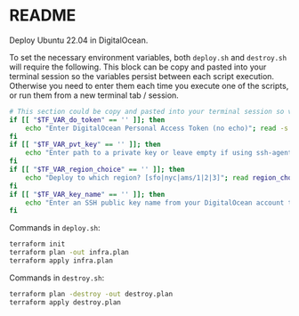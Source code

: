 # README

Deploy Ubuntu 22.04 in DigitalOcean.

To set the necessary environment variables, both `deploy.sh` and `destroy.sh` will require the following. This block can be copy and pasted into your terminal session so the variables persist between each script execution. Otherwise you need to enter them each time you execute one of the scripts, or run them from a new terminal tab / session.

```bash
# This section could be copy and pasted into your terminal session so variables persist
if [[ "$TF_VAR_do_token" == '' ]]; then
    echo "Enter DigitalOcean Personal Access Token (no echo)"; read -s do_pat; export TF_VAR_do_token=$do_pat
fi
if [[ "$TF_VAR_pvt_key" == '' ]]; then
    echo "Enter path to a private key or leave empty if using ssh-agent"; read key_file; export TF_VAR_pvt_key=$key_file
fi
if [[ "$TF_VAR_region_choice" == '' ]]; then
    echo "Deploy to which region? [sfo|nyc|ams/1|2|3]"; read region_choice; export TF_VAR_region_choice=$region_choice
fi
if [[ "$TF_VAR_key_name" == '' ]]; then
    echo "Enter an SSH public key name from your DigitalOcean account to use"; read key_name; export TF_VAR_key_name=$key_name
fi
```

Commands in `deploy.sh`:

```bash
terraform init
terraform plan -out infra.plan
terraform apply infra.plan
```

Commands in `destroy.sh`:

```bash
terraform plan -destroy -out destroy.plan
terraform apply destroy.plan
```